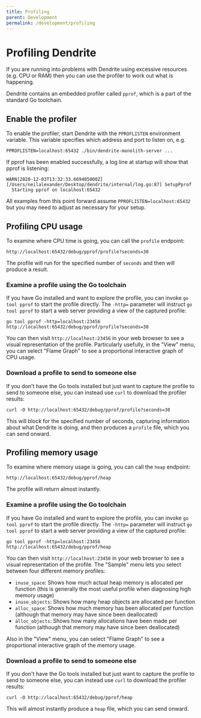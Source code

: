 ```yaml
---
title: Profiling
parent: Development
permalink: /development/profiling
---
```


# Profiling Dendrite

If you are running into problems with Dendrite using excessive resources (e.g. CPU or RAM) then you can use the profiler to work out what is happening.

Dendrite contains an embedded profiler called `pprof`, which is a part of the standard Go toolchain.

## Enable the profiler

To enable the profiler, start Dendrite with the `PPROFLISTEN` environment variable. This variable specifies which address and port to listen on, e.g.

```
PPROFLISTEN=localhost:65432 ./bin/dendrite-monolith-server ...
```

If pprof has been enabled successfully, a log line at startup will show that pprof is listening:

```
WARN[2020-12-03T13:32:33.669405000Z] [/Users/neilalexander/Desktop/dendrite/internal/log.go:87] SetupPprof
  Starting pprof on localhost:65432
```

All examples from this point forward assume `PPROFLISTEN=localhost:65432` but you may need to adjust as necessary for your setup.

## Profiling CPU usage

To examine where CPU time is going, you can call the `profile` endpoint:

```
http://localhost:65432/debug/pprof/profile?seconds=30
```

The profile will run for the specified number of `seconds` and then will produce a result.

### Examine a profile using the Go toolchain

If you have Go installed and want to explore the profile, you can invoke `go tool pprof` to start the profile directly. The `-http=` parameter will instruct `go tool pprof` to start a web server providing a view of the captured profile:

```
go tool pprof -http=localhost:23456 http://localhost:65432/debug/pprof/profile?seconds=30
```

You can then visit `http://localhost:23456` in your web browser to see a visual representation of the profile. Particularly usefully, in the "View" menu, you can select "Flame Graph" to see a proportional interactive graph of CPU usage.

### Download a profile to send to someone else

If you don't have the Go tools installed but just want to capture the profile to send to someone else, you can instead use `curl` to download the profiler results:

```
curl -O http://localhost:65432/debug/pprof/profile?seconds=30
```

This will block for the specified number of seconds, capturing information about what Dendrite is doing, and then produces a `profile` file, which you can send onward.

## Profiling memory usage

To examine where memory usage is going, you can call the `heap` endpoint:

```
http://localhost:65432/debug/pprof/heap
```

The profile will return almost instantly.

### Examine a profile using the Go toolchain

If you have Go installed and want to explore the profile, you can invoke `go tool pprof` to start the profile directly. The `-http=` parameter will instruct `go tool pprof` to start a web server providing a view of the captured profile:

```
go tool pprof -http=localhost:23456 http://localhost:65432/debug/pprof/heap
```

You can then visit `http://localhost:23456` in your web browser to see a visual representation of the profile. The "Sample" menu lets you select between four different memory profiles:

* `inuse_space`: Shows how much actual heap memory is allocated per function (this is generally the most useful profile when diagnosing high memory usage)
* `inuse_objects`: Shows how many heap objects are allocated per function
* `alloc_space`: Shows how much memory has been allocated per function (although that memory may have since been deallocated)
* `alloc_objects`: Shows how many allocations have been made per function (although that memory may have since been deallocated)

Also in the "View" menu, you can select "Flame Graph" to see a proportional interactive graph of the memory usage.

### Download a profile to send to someone else

If you don't have the Go tools installed but just want to capture the profile to send to someone else, you can instead use `curl` to download the profiler results:

```
curl -O http://localhost:65432/debug/pprof/heap
```

This will almost instantly produce a `heap` file, which you can send onward.
